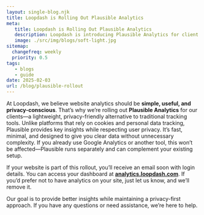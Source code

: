 ```yaml
---
layout: single-blog.njk
title: Loopdash is Rolling Out Plausible Analytics  
meta:
   title: Loopdash is Rolling Out Plausible Analytics  
   description: Loopdash is introducing Plausible Analytics for client websites—an independent, privacy-friendly alternative to traditional tracking tools.  
   image: ./src/img/blogs/soft-light.jpg  
sitemap:
  changefreq: weekly  
  priority: 0.5  
tags:
   - blogs  
   - guide  
date: 2025-02-03  
url: /blog/plausible-rollout  
---
```


At Loopdash, we believe website analytics should be **simple, useful, and privacy-conscious**. That’s why we’re rolling out **Plausible Analytics** for our clients—a lightweight, privacy-friendly alternative to traditional tracking tools. Unlike platforms that rely on cookies and personal data tracking, Plausible provides key insights while respecting user privacy. It’s fast, minimal, and designed to give you clear data without unnecessary complexity. If you already use Google Analytics or another tool, this won’t be affected—Plausible runs separately and can complement your existing setup.  

If your website is part of this rollout, you’ll receive an email soon with login details. You can access your dashboard at **[analytics.loopdash.com](https://analytics.loopdash.com)**. If you’d prefer not to have analytics on your site, just let us know, and we’ll remove it.  

Our goal is to provide better insights while maintaining a privacy-first approach. If you have any questions or need assistance, we’re here to help.  
